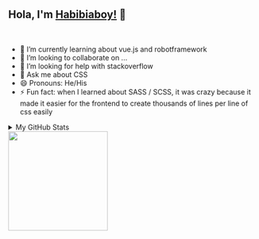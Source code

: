 ## Hola, I'm [Habibiaboy!](https://habibiaboy.my.id/) 👋

<br/>

- 🌱 I’m currently learning about vue.js and robotframework
- 👯 I’m looking to collaborate on ...
- 🤔 I’m looking for help with stackoverflow
- 💬 Ask me about CSS
- 😄 Pronouns: He/His
- ⚡ Fun fact: when I learned about SASS / SCSS, it was crazy because it made it easier for the frontend to create thousands of lines per line of css easily


<details>

<summary>My GitHub Stats</summary>

![Habibiaboy github stats](https://github-readme-stats.vercel.app/api?username=habibiaboy&theme=algolia&show_icons=true)


</details>

<img align='center' src='https://media.giphy.com/media/bcKmIWkUMCjVm/giphy.gif' width='200"'>

